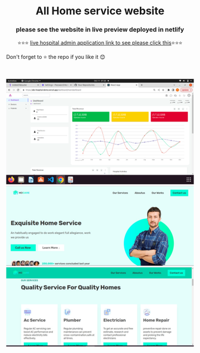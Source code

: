 
<div align="center">
  <h1>All Home service website</h1>
  <h3>please see the website in live preview deployed in netlify</h3>
⭐⭐⭐ <a href="https://abc-hospital-demo.vercel.app/login">live hospital admin application link to see please click this</a>⭐⭐⭐
</div>
<div>
  <p>Don't forget to ⭐ the repo if you like it 😊</p>
 </div>
<br/>


![project img](https://github.com/ManiMaran001/abcAdminDashboard/blob/main/screenshot/Screenshot%20from%202022-10-11%2007-20-46.png?raw=true)
![stack Overflow](https://github.com/ManiMaran001/AllServiceHocare/blob/main/Screeshot/mainhome.jpg?raw=true)
![stack Overflow](https://github.com/ManiMaran001/AllServiceHocare/blob/main/Screeshot/service.jpg?raw=true)
